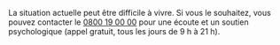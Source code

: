 La situation actuelle peut être difficile à vivre. Si vous le souhaitez, vous pouvez contacter le <a href="tel:0800190000;phone-context=+33">0800 19 00 00</a> pour une écoute et un soutien psychologique (appel gratuit, tous les jours de 9 h à 21 h).

